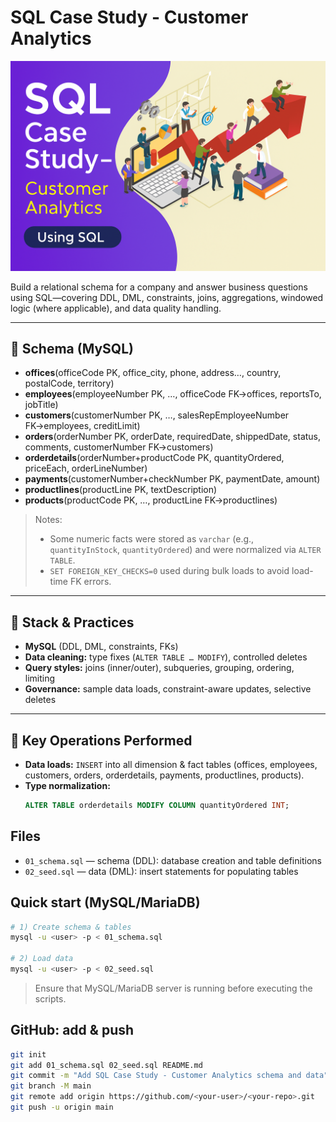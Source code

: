 # SQL Case Study - Customer Analytics

![SQL Case Study - Customer Analytics](https://github.com/Sooryaks237/Sooryaks237.github.io/blob/main/assets/img/portfolio/sql-case-study-customer-analytics.png)

Build a relational schema for a company and answer business questions using SQL—covering DDL, DML, constraints, joins, aggregations, windowed logic (where applicable), and data quality handling.

---

## 🧱 Schema (MySQL)
- **offices**(officeCode PK, office_city, phone, address…, country, postalCode, territory)  
- **employees**(employeeNumber PK, …, officeCode FK→offices, reportsTo, jobTitle)  
- **customers**(customerNumber PK, …, salesRepEmployeeNumber FK→employees, creditLimit)  
- **orders**(orderNumber PK, orderDate, requiredDate, shippedDate, status, comments, customerNumber FK→customers)  
- **orderdetails**(orderNumber+productCode PK, quantityOrdered, priceEach, orderLineNumber)  
- **payments**(customerNumber+checkNumber PK, paymentDate, amount)  
- **productlines**(productLine PK, textDescription)  
- **products**(productCode PK, …, productLine FK→productlines)

> Notes:
> - Some numeric facts were stored as `varchar` (e.g., `quantityInStock`, `quantityOrdered`) and were normalized via `ALTER TABLE`.
> - `SET FOREIGN_KEY_CHECKS=0` used during bulk loads to avoid load-time FK errors.

---

## 🧰 Stack & Practices
- **MySQL** (DDL, DML, constraints, FKs)
- **Data cleaning:** type fixes (`ALTER TABLE … MODIFY`), controlled deletes
- **Query styles:** joins (inner/outer), subqueries, grouping, ordering, limiting
- **Governance:** sample data loads, constraint-aware updates, selective deletes

---

## 🔧 Key Operations Performed
- **Data loads:** `INSERT` into all dimension & fact tables (offices, employees, customers, orders, orderdetails, payments, productlines, products).  
- **Type normalization:**  
  ```sql
  ALTER TABLE orderdetails MODIFY COLUMN quantityOrdered INT;
## Files

- `01_schema.sql` — schema (DDL): database creation and table definitions
- `02_seed.sql` — data (DML): insert statements for populating tables

## Quick start (MySQL/MariaDB)

```bash
# 1) Create schema & tables
mysql -u <user> -p < 01_schema.sql

# 2) Load data
mysql -u <user> -p < 02_seed.sql
```

> Ensure that MySQL/MariaDB server is running before executing the scripts.

## GitHub: add & push

```bash
git init
git add 01_schema.sql 02_seed.sql README.md
git commit -m "Add SQL Case Study - Customer Analytics schema and data"
git branch -M main
git remote add origin https://github.com/<your-user>/<your-repo>.git
git push -u origin main
```
